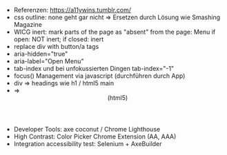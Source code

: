 - Referenzen: https://a11ywins.tumblr.com/
- css outline: none geht gar nicht => Ersetzen durch Lösung wie Smashing Magazine
- WICG inert: mark parts of the page as "absent" from the page: Menu if open: NOT inert; if closed: inert
- replace div with button/a tags
- aria-hidden="true"
- aria-label="Open Menu"
- tab-index und bei unfokussierten Dingen tab-index="-1"
- focus() Management via javascript (durchführen durch App)
- div => headings wie h1 / html5 main
- <div id="header"> => <header> (html5)
- Developer Tools: axe coconut / Chrome Lighthouse
- High Contrast: Color Picker Chrome Extension (AA, AAA)
- Integration accessibility test: Selenium + AxeBuilder
